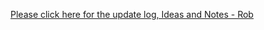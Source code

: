 <a href="http://www.robmadeyou.comoj.com/README.html"> Please click here for the update log, Ideas and Notes - Rob </a>
